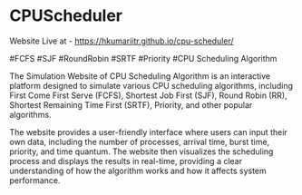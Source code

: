 # CPUScheduler

Website Live at - https://hkumariitr.github.io/cpu-scheduler/

#FCFS #SJF #RoundRobin #SRTF #Priority
#CPU Scheduling Algorithm

The Simulation Website of CPU Scheduling Algorithm is an interactive platform designed to simulate various CPU scheduling algorithms, including First Come First Serve (FCFS), Shortest Job First (SJF), Round Robin (RR), Shortest Remaining Time First (SRTF), Priority, and other popular algorithms.

The website provides a user-friendly interface where users can input their own data, including the number of processes, arrival time, burst time, priority, and time quantum. The website then visualizes the scheduling process and displays the results in real-time, providing a clear understanding of how the algorithm works and how it affects system performance.


